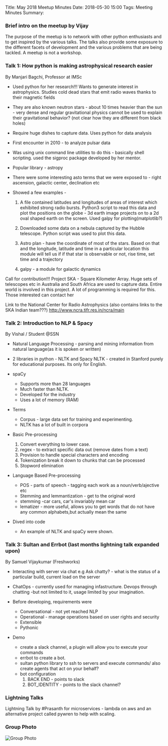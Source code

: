 Title: May 2018 Meetup Minutes
Date: 2018-05-30 15:00
Tags: Meeting Minutes
Summary: <img src="https://secure.meetupstatic.com/photos/event/7/3/a/a/event_472109610.jpeg" alt=""/>

### Brief intro on the meetup by Vijay

The purpose of the meetup is to network with other python enthusiasts
and to get inspired by the various talks. The talks also provide some
exposure to the different facets of development and the various
problems that are being tackled. A meetup is not a workshop.

### Talk 1: How python is making astrophysical research easier

By Manjari Bagchi, Professor at IMSc

  * Used python for her research!!! Wants to generate interest in
    astrophysics. Studies cold dead stars that emit radio waves thanks
    to their magnetic fields
  
  * They are also known neutron stars - about 10 times heavier than
    the sun - very dense and regular gravitational physics cannot be
    used to explain their gravitational behavior? (not clear how they
    are different from black holes)

  * Require huge dishes to capture data. Uses python for data analysis

  * First encounter in 2010 - to analyze pulsar data
  
  * Was using unix command line utilities to do this - basically shell
    scripting. used the sigproc package developed by her mentor.
  
  * Popular library - astropy
  
  * There were some interesting asto terms that we were exposed to -
    right ascension, galactic center, declination etc

  * Showed a few examples -
  
    1. A file contained latitudes and longitudes of areas of interest
       which exhibited strong radio bursts. Python3 script to read
       this data and plot the positions on the globe - 3d earth image
       projects on to a 2d oval shaped earth on the screen. Used galpy
       for plotting(matplotlib?)

    2. Downloaded some data on a nebula captured by the Hubble
       telescope. Python script was used to plot this data.

    3. Astro plan - have the coordinate of most of the stars. Based on
       that and the longitude, latitude and time in a particular
       location this module will tell us if if that star is observable
       or not, rise time, set time and a trajectory

    4. galpy - a module for galactic dynamics


Call for contribution!!! Project SKA - Square Kilometer Array. Huge
sets of telescopes etc in Australia and South Africa are used to
capture data. Entire world is involved in this project. A lot of
programming is required for this. Those interested can contact her

Link to the National Center for Radio Astrophysics (also contains
links to the SKA Indian team???)
http://www.ncra.tifr.res.in/ncra/main

### Talk 2: Introduction to NLP & Spacy

By Vishal / Student @SSN

  * Natural Language Processing - parsing and mining information from
    natural language(as it is spoken or written)

  * 2 libraries in python - NLTK and Spacy NLTK - created in Stanford
    purely for educational purposes. Its only for English.

  * spaCy
    - Supports more than 28 languages
    - Much faster than NLTK. 
    - Developed for the industry
    - Uses a lot of memory (RAM)

  * Terms
    - Corpus - large data set for training and experimenting.
    - NLTK has a lot of built in corpora

  * Basic Pre-processing
    1. Convert everything to lower case.
    2. regex - to extract specific data out (remove dates from a text)
    3. Provision to handle special characters and encoding
    4. Tokenization break it down to chunks that can be processed 
    5. Stopword elimination

  * Language Based Pre-processing
    - POS - parts of speech - tagging each work as a noun/verb/ajective etc 
    - Stemming and lemmantization - get to the original word 
    - stemming -car cars, car's invariably mean car
    - lematizer - more useful, allows you to get words that do not
      have any common alphabets,but actually mean the same

  * Dived into code
    - An example of NLTK and spaCy were shown.

### Talk 3: Sultan and Errbot (last months lightning talk expanded upon)

By Samuel Vijaykumar (Freshworks)

   * Interacting with server via chat e.g Ask chatty? - what is the
     status of a particular build, current load on the server
   
   * ChatOps - currently used for managing infastructure. Devops
     through chatting -but not limited to it, usage limited by your
     imagination.

   * Before developing, requirements were
     - Conversational - not yet reached NLP
     - Operational - manage operations based on user rights and security
     - Extensible
     - Pythonic
     
   * Demo
     - create a slack channel, a plugin will allow you to execute your commands
     - errbot to create a bot.
     - sultan python library to ssh to servers and execute commands/
       also create agents that act on your behalf?
     - bot configuration
       1. BACK END - points to slack 
       2. BOT_IDENTITY - points to the slack channel?
 
### Lightning Talks

Lightning Talk by #Prasanth for microservices - lambda on aws and an
alternative project called pywren to help with scaling.

### Group Photo

<img src="https://secure.meetupstatic.com/photos/event/7/3/a/a/600_472109610.jpeg" alt="Group Photo"/></img>